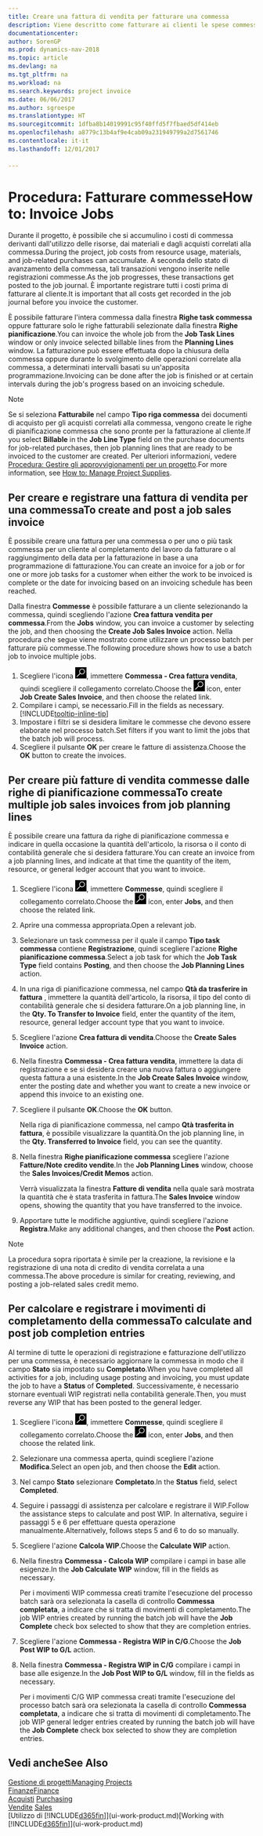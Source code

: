 ```yaml
---
title: Creare una fattura di vendita per fatturare una commessa
description: Viene descritto come fatturare ai clienti le spese commessa durante lo svolgimento di un progetto.
documentationcenter: 
author: SorenGP
ms.prod: dynamics-nav-2018
ms.topic: article
ms.devlang: na
ms.tgt_pltfrm: na
ms.workload: na
ms.search.keywords: project invoice
ms.date: 06/06/2017
ms.author: sgroespe
ms.translationtype: HT
ms.sourcegitcommit: 1dfba8b14019991c95f40ffd5f7fbaed5df414eb
ms.openlocfilehash: a8779c13b4af9e4cab09a231949799a2d7561746
ms.contentlocale: it-it
ms.lasthandoff: 12/01/2017

---
```

# <a name="how-to-invoice-jobs"></a><span data-ttu-id="c5bed-103">Procedura: Fatturare commesse</span><span class="sxs-lookup"><span data-stu-id="c5bed-103">How to: Invoice Jobs</span></span>
<span data-ttu-id="c5bed-104">Durante il progetto, è possibile che si accumulino i costi di commessa derivanti dall'utilizzo delle risorse, dai materiali e dagli acquisti correlati alla commessa.</span><span class="sxs-lookup"><span data-stu-id="c5bed-104">During the project, job costs from resource usage, materials, and job-related purchases can accumulate.</span></span> <span data-ttu-id="c5bed-105">A seconda dello stato di avanzamento della commessa, tali transazioni vengono inserite nelle registrazioni commesse.</span><span class="sxs-lookup"><span data-stu-id="c5bed-105">As the job progresses, these transactions get posted to the job journal.</span></span> <span data-ttu-id="c5bed-106">È importante registrare tutti i costi prima di fatturare al cliente.</span><span class="sxs-lookup"><span data-stu-id="c5bed-106">It is important that all costs get recorded in the job journal before you invoice the customer.</span></span>

<span data-ttu-id="c5bed-107">È possibile fatturare l'intera commessa dalla finestra **Righe task commessa** oppure fatturare solo le righe fatturabili selezionate dalla finestra **Righe pianificazione**.</span><span class="sxs-lookup"><span data-stu-id="c5bed-107">You can invoice the whole job from the **Job Task Lines** window or only invoice selected billable lines from the **Planning Lines** window.</span></span> <span data-ttu-id="c5bed-108">La fatturazione può essere effettuata dopo la chiusura della commessa oppure durante lo svolgimento delle operazioni correlate alla commessa, a determinati intervalli basati su un'apposita programmazione.</span><span class="sxs-lookup"><span data-stu-id="c5bed-108">Invoicing can be done after the job is finished or at certain intervals during the job's progress based on an invoicing schedule.</span></span>

> [!NOTE]  
>   <span data-ttu-id="c5bed-109">Se si seleziona **Fatturabile** nel campo **Tipo riga commessa** dei documenti di acquisto per gli acquisti correlati alla commessa, vengono create le righe di pianificazione commessa che sono pronte per la fatturazione al cliente.</span><span class="sxs-lookup"><span data-stu-id="c5bed-109">If you select **Billable** in the **Job Line Type** field on the purchase documents for job-related purchases, then job planning lines that are ready to be invoiced to the customer are created.</span></span> <span data-ttu-id="c5bed-110">Per ulteriori informazioni, vedere [Procedura: Gestire gli approvvigionamenti per un progetto](projects-how-manage-project-supplies.md).</span><span class="sxs-lookup"><span data-stu-id="c5bed-110">For more information, see [How to: Manage Project Supplies](projects-how-manage-project-supplies.md).</span></span>

## <a name="to-create-and-post-a-job-sales-invoice"></a><span data-ttu-id="c5bed-111">Per creare e registrare una fattura di vendita per una commessa</span><span class="sxs-lookup"><span data-stu-id="c5bed-111">To create and post a job sales invoice</span></span>
<span data-ttu-id="c5bed-112">È possibile creare una fattura per una commessa o per uno o più task commessa per un cliente al completamento del lavoro da fatturare o al raggiungimento della data per la fatturazione in base a una programmazione di fatturazione.</span><span class="sxs-lookup"><span data-stu-id="c5bed-112">You can create an invoice for a job or for one or more job tasks for a customer when either the work to be invoiced is complete or the date for invoicing based on an invoicing schedule has been reached.</span></span>

<span data-ttu-id="c5bed-113">Dalla finestra **Commesse** è possibile fatturare a un cliente selezionando la commessa, quindi scegliendo l'azione **Crea fattura vendita per commessa**.</span><span class="sxs-lookup"><span data-stu-id="c5bed-113">From the **Jobs** window, you can invoice a customer by selecting the job, and then choosing the **Create Job Sales Invoice** action.</span></span> <span data-ttu-id="c5bed-114">Nella procedura che segue viene mostrato come utilizzare un processo batch per fatturare più commesse.</span><span class="sxs-lookup"><span data-stu-id="c5bed-114">The following procedure shows how to use a batch job to invoice multiple jobs.</span></span>  

1. <span data-ttu-id="c5bed-115">Scegliere l'icona ![Cerca pagina o report](media/ui-search/search_small.png "icona Cerca pagina o report"), immettere **Commessa - Crea fattura vendita**, quindi scegliere il collegamento correlato.</span><span class="sxs-lookup"><span data-stu-id="c5bed-115">Choose the ![Search for Page or Report](media/ui-search/search_small.png "Search for Page or Report icon") icon, enter **Job Create Sales Invoice**, and then choose the related link.</span></span>  
2. <span data-ttu-id="c5bed-116">Compilare i campi, se necessario.</span><span class="sxs-lookup"><span data-stu-id="c5bed-116">Fill in the fields as necessary.</span></span> [!INCLUDE[tooltip-inline-tip](includes/tooltip-inline-tip_md.md)]
3. <span data-ttu-id="c5bed-117">Impostare i filtri se si desidera limitare le commesse che devono essere elaborate nel processo batch.</span><span class="sxs-lookup"><span data-stu-id="c5bed-117">Set filters if you want to limit the jobs that the batch job will process.</span></span>
4. <span data-ttu-id="c5bed-118">Scegliere il pulsante **OK** per creare le fatture di assistenza.</span><span class="sxs-lookup"><span data-stu-id="c5bed-118">Choose the **OK** button to create the invoices.</span></span>  

## <a name="to-create-multiple-job-sales-invoices-from-job-planning-lines"></a><span data-ttu-id="c5bed-119">Per creare più fatture di vendita commesse dalle righe di pianificazione commessa</span><span class="sxs-lookup"><span data-stu-id="c5bed-119">To create multiple job sales invoices from job planning lines</span></span>
<span data-ttu-id="c5bed-120">È possibile creare una fattura da righe di pianificazione commessa e indicare in quella occasione la quantità dell'articolo, la risorsa o il conto di contabilità generale che si desidera fatturare.</span><span class="sxs-lookup"><span data-stu-id="c5bed-120">You can create an invoice from a job planning lines, and indicate at that time the quantity of the item, resource, or general ledger account that you want to invoice.</span></span>

1. <span data-ttu-id="c5bed-121">Scegliere l'icona ![Cerca pagina o report](media/ui-search/search_small.png "icona Cerca pagina o report"), immettere **Commesse**, quindi scegliere il collegamento correlato.</span><span class="sxs-lookup"><span data-stu-id="c5bed-121">Choose the ![Search for Page or Report](media/ui-search/search_small.png "Search for Page or Report icon") icon, enter **Jobs**, and then choose the related link.</span></span>
2. <span data-ttu-id="c5bed-122">Aprire una commessa appropriata.</span><span class="sxs-lookup"><span data-stu-id="c5bed-122">Open a relevant job.</span></span>
3. <span data-ttu-id="c5bed-123">Selezionare un task commessa per il quale il campo **Tipo task commessa** contiene **Registrazione**, quindi scegliere l'azione **Righe pianificazione commessa**.</span><span class="sxs-lookup"><span data-stu-id="c5bed-123">Select a job task for which the **Job Task Type** field contains **Posting**, and then choose the **Job Planning Lines** action.</span></span>  
4. <span data-ttu-id="c5bed-124">In una riga di pianificazione commessa, nel campo **Qtà da trasferire in fattura** , immettere la quantità dell'articolo, la risorsa, il tipo del conto di contabilità generale che si desidera fatturare.</span><span class="sxs-lookup"><span data-stu-id="c5bed-124">On a job planning line, in the **Qty. To Transfer to Invoice** field, enter the quantity of the item, resource, general ledger account type that you want to invoice.</span></span>  
5. <span data-ttu-id="c5bed-125">Scegliere l'azione **Crea fattura di vendita**.</span><span class="sxs-lookup"><span data-stu-id="c5bed-125">Choose the **Create Sales Invoice** action.</span></span>
6. <span data-ttu-id="c5bed-126">Nella finestra **Commessa - Crea fattura vendita**, immettere la data di registrazione e se si desidera creare una nuova fattura o aggiungere questa fattura a una esistente.</span><span class="sxs-lookup"><span data-stu-id="c5bed-126">In the **Job Create Sales Invoice** window, enter the posting date and whether you want to create a new invoice or append this invoice to an existing one.</span></span>
7. <span data-ttu-id="c5bed-127">Scegliere il pulsante **OK**.</span><span class="sxs-lookup"><span data-stu-id="c5bed-127">Choose the **OK** button.</span></span>  

    <span data-ttu-id="c5bed-128">Nella riga di pianificazione commessa, nel campo **Qtà trasferita in fattura**, è possibile visualizzare la quantità.</span><span class="sxs-lookup"><span data-stu-id="c5bed-128">On the job planning line, in the **Qty. Transferred to Invoice** field, you can see the quantity.</span></span>
8. <span data-ttu-id="c5bed-129">Nella finestra **Righe pianificazione commessa** scegliere l'azione **Fatture/Note credito vendite**.</span><span class="sxs-lookup"><span data-stu-id="c5bed-129">In the **Job Planning Lines** window, choose the **Sales Invoices/Credit Memos** action.</span></span>

    <span data-ttu-id="c5bed-130">Verrà visualizzata la finestra **Fatture di vendita** nella quale sarà mostrata la quantità che è stata trasferita in fattura.</span><span class="sxs-lookup"><span data-stu-id="c5bed-130">The **Sales Invoice** window opens, showing the quantity that you have transferred to the invoice.</span></span>  
9. <span data-ttu-id="c5bed-131">Apportare tutte le modifiche aggiuntive, quindi scegliere l'azione **Registra**.</span><span class="sxs-lookup"><span data-stu-id="c5bed-131">Make any additional changes, and then choose the **Post** action.</span></span>

> [!NOTE]  
>   <span data-ttu-id="c5bed-132">La procedura sopra riportata è simile per la creazione, la revisione e la registrazione di una nota di credito di vendita correlata a una commessa.</span><span class="sxs-lookup"><span data-stu-id="c5bed-132">The above procedure is similar for creating, reviewing, and posting a job-related sales credit memo.</span></span>

## <a name="to-calculate-and-post-job-completion-entries"></a><span data-ttu-id="c5bed-133">Per calcolare e registrare i movimenti di completamento della commessa</span><span class="sxs-lookup"><span data-stu-id="c5bed-133">To calculate and post job completion entries</span></span>
<span data-ttu-id="c5bed-134">Al termine di tutte le operazioni di registrazione e fatturazione dell'utilizzo per una commessa, è necessario aggiornare la commessa in modo che il campo **Stato** sia impostato su **Completato**.</span><span class="sxs-lookup"><span data-stu-id="c5bed-134">When you have completed all activities for a job, including usage posting and invoicing, you must update the job to have a **Status** of **Completed**.</span></span> <span data-ttu-id="c5bed-135">Successivamente, è necessario stornare eventuali WIP registrati nella contabilità generale.</span><span class="sxs-lookup"><span data-stu-id="c5bed-135">Then, you must reverse any WIP that has been posted to the general ledger.</span></span>

1. <span data-ttu-id="c5bed-136">Scegliere l'icona ![Cerca pagina o report](media/ui-search/search_small.png "icona Cerca pagina o report"), immettere **Commesse**, quindi scegliere il collegamento correlato.</span><span class="sxs-lookup"><span data-stu-id="c5bed-136">Choose the ![Search for Page or Report](media/ui-search/search_small.png "Search for Page or Report icon") icon, enter **Jobs**, and then choose the related link.</span></span>  
2. <span data-ttu-id="c5bed-137">Selezionare una commessa aperta, quindi scegliere l'azione **Modifica**.</span><span class="sxs-lookup"><span data-stu-id="c5bed-137">Select an open job, and then choose the **Edit** action.</span></span>
3. <span data-ttu-id="c5bed-138">Nel campo **Stato** selezionare **Completato**.</span><span class="sxs-lookup"><span data-stu-id="c5bed-138">In the **Status** field, select **Completed**.</span></span>
4. <span data-ttu-id="c5bed-139">Seguire i passaggi di assistenza per calcolare e registrare il WIP.</span><span class="sxs-lookup"><span data-stu-id="c5bed-139">Follow the assistance steps to calculate and post WIP.</span></span> <span data-ttu-id="c5bed-140">In alternativa, seguire i passaggi 5 e 6 per effettuare questa operazione manualmente.</span><span class="sxs-lookup"><span data-stu-id="c5bed-140">Alternatively, follows steps 5 and 6 to do so manually.</span></span>  
5. <span data-ttu-id="c5bed-141">Scegliere l'azione **Calcola WIP**.</span><span class="sxs-lookup"><span data-stu-id="c5bed-141">Choose the **Calculate WIP** action.</span></span>
6. <span data-ttu-id="c5bed-142">Nella finestra **Commessa - Calcola WIP** compilare i campi in base alle esigenze.</span><span class="sxs-lookup"><span data-stu-id="c5bed-142">In the **Job Calculate WIP** window, fill in the fields as necessary.</span></span>  

     <span data-ttu-id="c5bed-143">Per i movimenti WIP commessa creati tramite l'esecuzione del processo batch sarà ora selezionata la casella di controllo **Commessa completata**, a indicare che si tratta di movimenti di completamento.</span><span class="sxs-lookup"><span data-stu-id="c5bed-143">The job WIP entries created by running the batch job will have the **Job Complete** check box selected to show that they are completion entries.</span></span>  
7. <span data-ttu-id="c5bed-144">Scegliere l'azione **Commessa - Registra WIP in C/G**.</span><span class="sxs-lookup"><span data-stu-id="c5bed-144">Choose the **Job Post WIP to G/L** action.</span></span>
8. <span data-ttu-id="c5bed-145">Nella finestra **Commessa - Registra WIP in C/G** compilare i campi in base alle esigenze.</span><span class="sxs-lookup"><span data-stu-id="c5bed-145">In the **Job Post WIP to G/L** window, fill in the fields as necessary.</span></span>  

     <span data-ttu-id="c5bed-146">Per i movimenti C/G WIP commessa creati tramite l'esecuzione del processo batch sarà ora selezionata la casella di controllo **Commessa completata**, a indicare che si tratta di movimenti di completamento.</span><span class="sxs-lookup"><span data-stu-id="c5bed-146">The job WIP general ledger entries created by running the batch job will have the **Job Complete** check box selected to show they are completion entries.</span></span>

## <a name="see-also"></a><span data-ttu-id="c5bed-147">Vedi anche</span><span class="sxs-lookup"><span data-stu-id="c5bed-147">See Also</span></span>
[<span data-ttu-id="c5bed-148">Gestione di progetti</span><span class="sxs-lookup"><span data-stu-id="c5bed-148">Managing Projects</span></span>](projects-manage-projects.md)  
[<span data-ttu-id="c5bed-149">Finanze</span><span class="sxs-lookup"><span data-stu-id="c5bed-149">Finance</span></span>](finance.md)  
<span data-ttu-id="c5bed-150">[Acquisti](purchasing-manage-purchasing.md)       </span><span class="sxs-lookup"><span data-stu-id="c5bed-150">[Purchasing](purchasing-manage-purchasing.md)       </span></span>  
<span data-ttu-id="c5bed-151">[Vendite](sales-manage-sales.md)    </span><span class="sxs-lookup"><span data-stu-id="c5bed-151">[Sales](sales-manage-sales.md)    </span></span>  
<span data-ttu-id="c5bed-152">[Utilizzo di [!INCLUDE[d365fin](includes/d365fin_md.md)]](ui-work-product.md)</span><span class="sxs-lookup"><span data-stu-id="c5bed-152">[Working with [!INCLUDE[d365fin](includes/d365fin_md.md)]](ui-work-product.md)</span></span>  

